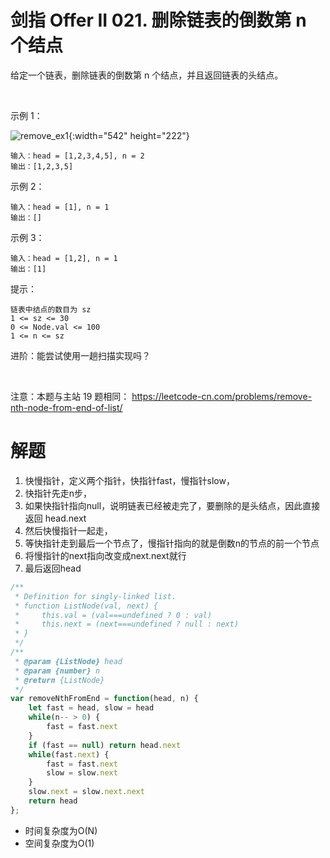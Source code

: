 # 剑指 Offer II 021. 删除链表的倒数第 n 个结点
给定一个链表，删除链表的倒数第 n 个结点，并且返回链表的头结点。

 

示例 1：

![remove_ex1](https://assets.leetcode.com/uploads/2020/10/03/remove_ex1.jpg){:width="542" height="222"}

```
输入：head = [1,2,3,4,5], n = 2
输出：[1,2,3,5]
```
示例 2：
```
输入：head = [1], n = 1
输出：[]
```
示例 3：
```
输入：head = [1,2], n = 1
输出：[1]
```

提示：
```
链表中结点的数目为 sz
1 <= sz <= 30
0 <= Node.val <= 100
1 <= n <= sz
```

进阶：能尝试使用一趟扫描实现吗？

 

注意：本题与主站 19 题相同： https://leetcode-cn.com/problems/remove-nth-node-from-end-of-list/

# 解题
1. 快慢指针，定义两个指针，快指针fast，慢指针slow，
3. 快指针先走n步，
4. 如果快指针指向null，说明链表已经被走完了，要删除的是头结点，因此直接返回 head.next
5. 然后快慢指针一起走，
6. 等快指针走到最后一个节点了，慢指针指向的就是倒数n的节点的前一个节点
7. 将慢指针的next指向改变成next.next就行
8. 最后返回head
   
```js
/**
 * Definition for singly-linked list.
 * function ListNode(val, next) {
 *     this.val = (val===undefined ? 0 : val)
 *     this.next = (next===undefined ? null : next)
 * }
 */
/**
 * @param {ListNode} head
 * @param {number} n
 * @return {ListNode}
 */
var removeNthFromEnd = function(head, n) {
    let fast = head, slow = head
    while(n-- > 0) {
        fast = fast.next
    }
    if (fast == null) return head.next
    while(fast.next) {
        fast = fast.next
        slow = slow.next
    }
    slow.next = slow.next.next
    return head
};
```
- 时间复杂度为O(N)
- 空间复杂度为O(1)